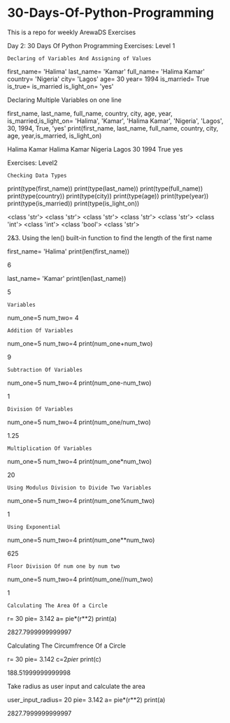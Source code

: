 # 30-Days-Of-Python-Programming
This is a repo for weekly ArewaDS Exercises

Day 2: 30 Days Of Python Programming
Exercises: Level 1

    Declaring of Variables And Assigning of Values

first_name= 'Halima'
last_name= 'Kamar'
full_name= 'Halima Kamar'
country= 'Nigeria'
city= 'Lagos'
age= 30
year= 1994
is_married= True
is_true= is_married
is_light_on= 'yes'

Declaring Multiple Variables on one line

first_name, last_name, full_name, country, city, age, year, is_married,is_light_on= 'Halima', 'Kamar', 'Halima Kamar', 'Nigeria', 'Lagos', 30, 1994, True, 'yes'
print(first_name, last_name, full_name, country, city, age, year,is_married, is_light_on)

Halima Kamar Halima Kamar Nigeria Lagos 30 1994 True yes

Exercises: Level2

    Checking Data Types

print(type(first_name))
print(type(last_name))
print(type(full_name))
print(type(country))
print(type(city))
print(type(age))
print(type(year))
print(type(is_married))
print(type(is_light_on))

<class 'str'>
<class 'str'>
<class 'str'>
<class 'str'>
<class 'str'>
<class 'int'>
<class 'int'>
<class 'bool'>
<class 'str'>

2&3. Using the len() built-in function to find the length of the first name

first_name= 'Halima'
print(len(first_name))

6

last_name= 'Kamar'
print(len(last_name))

5

    Variables

num_one=5
num_two= 4

    Addition Of Variables

num_one=5
num_two=4
print(num_one+num_two)

9

    Subtraction Of Variables

num_one=5
num_two=4
print(num_one-num_two)

1

    Division Of Variables

num_one=5
num_two=4
print(num_one/num_two)

1.25

    Multiplication Of Variables

num_one=5
num_two=4
print(num_one*num_two)

20

    Using Modulus Division to Divide Two Variables

num_one=5
num_two=4
print(num_one%num_two)

1

    Using Exponential

num_one=5
num_two=4
print(num_one**num_two)

625

    Floor Division Of num one by num two

num_one=5
num_two=4
print(num_one//num_two)

1

    Calculating The Area Of a Circle

r= 30
pie= 3.142
a= pie*(r**2)
print(a)

2827.7999999999997

Calculating The Circumfrence Of a Circle

r= 30
pie= 3.142
c=2*pie*r
print(c)

188.51999999999998

Take radius as user input and calculate the area

user_input_radius= 20
pie= 3.142
a= pie*(r**2)
print(a)

2827.7999999999997

